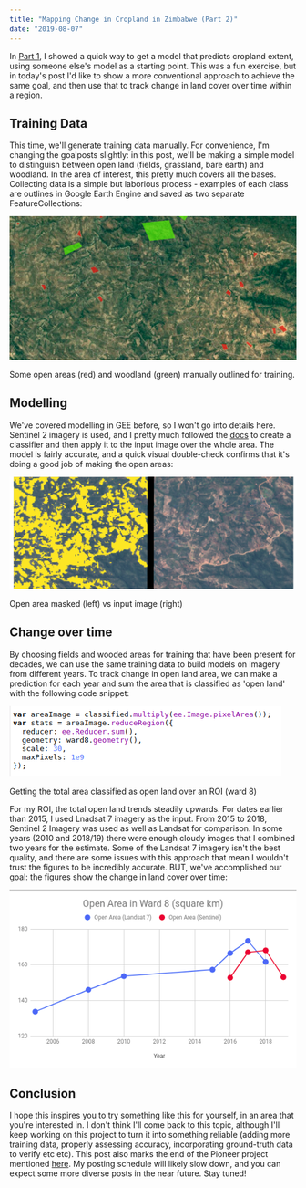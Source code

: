 ```yaml
---
title: "Mapping Change in Cropland in Zimbabwe (Part 2)"
date: "2019-08-07"
---
```


In [Part 1](https://datasciencecastnet.home.blog/2019/07/14/mapping-change-in-cropland-in-zimbabwe-part-1/), I showed a quick way to get a model that predicts cropland extent, using someone else's model as a starting point. This was a fun exercise, but in today's post I'd like to show a more conventional approach to achieve the same goal, and then use that to track change in land cover over time within a region.

## Training Data

This time, we'll generate training data manually. For convenience, I'm changing the goalposts slightly: in this post, we'll be making a simple model to distinguish between open land (fields, grassland, bare earth) and woodland. In the area of interest, this pretty much covers all the bases. Collecting data is a simple but laborious process - examples of each class are outlines in Google Earth Engine and saved as two separate FeatureCollections:

![](images/screenshot-from-2019-08-07-10-12-26.png)

Some open areas (red) and woodland (green) manually outlined for training.

## Modelling

We've covered modelling in GEE before, so I won't go into details here. Sentinel 2 imagery is used, and I pretty much followed the [docs](https://developers.google.com/earth-engine/classification) to create a classifier and then apply it to the input image over the whole area. The model is fairly accurate, and a quick visual double-check confirms that it's doing a good job of making the open areas:

![](images/masked_vs_not.png)

Open area masked (left) vs input image (right)

## Change over time

By choosing fields and wooded areas for training that have been present for decades, we can use the same training data to build models on imagery from different years. To track change in open land area, we can make a prediction for each year and sum the area that is classified as 'open land' with the following code snippet:

![](images/screenshot-from-2019-08-07-10-15-58.png)

Getting the total area classified as open land over an ROI (ward 8)

For my ROI, the total open land trends steadily upwards. For dates earlier than 2015, I used Lnadsat 7 imagery as the input. From 2015 to 2018, Sentinel 2 Imagery was used as well as Landsat for comparison. In some years (2010 and 2018/19) there were enough cloudy images that I combined two years for the estimate. Some of the Landsat 7 imagery isn't the best quality, and there are some issues with this approach that mean I wouldn't trust the figures to be incredibly accurate. BUT, we've accomplished our goal: the figures show the change in land cover over time:

![](images/screenshot-from-2019-08-07-10-28-28.png)

## Conclusion

I hope this inspires you to try something like this for yourself, in an area that you're interested in. I don't think I'll come back to this topic, although I'll keep working on this project to turn it into something reliable (adding more training data, properly assessing accuracy, incorporating ground-truth data to verify etc etc). This post also marks the end of the Pioneer project mentioned [here](https://datasciencecastnet.home.blog/2019/06/19/pioneer-tournament-has-begun/). My posting schedule will likely slow down, and you can expect some more diverse posts in the near future. Stay tuned!
